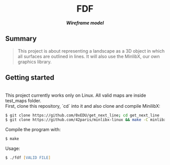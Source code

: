 <h1 align="center">
	FDF
</h1>

<p align="center">
	<b><i>Wireframe model</i></b><br>
</p>

## Summary
> This project is about representing a landscape as a 3D object in which all surfaces are outlined in lines.
> It will also use the MinlibX, our own graphics library.

## Getting started
<br>
This project currently works only on Linux.
All valid maps are inside test_maps folder.
</br>
First, clone this repository, `cd` into it and also clone and compile MinilibX:

```zsh
$ git clone https://github.com/0xEDU/get_next_line; cd get_next_line
$ git clone https://github.com/42paris/minlibx-linux && make -C minlibx-linux
```

Compile the program with:

```zsh
$ make
```

Usage:

```zsh
$ ./fdf [VALID FILE]
```
